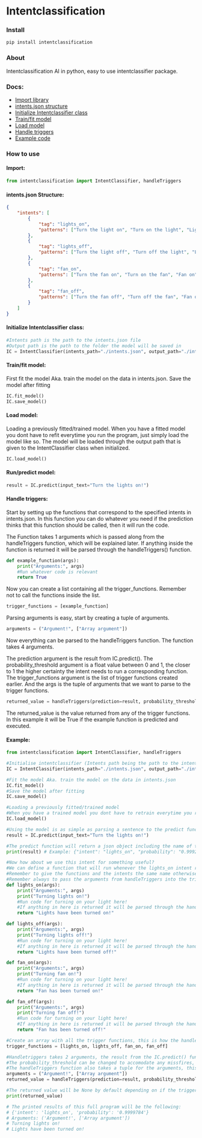 # Intentclassification

### **Install**
```bash
pip install intentclassification
```

### **About**
Intentclassification AI in python, easy to use intentclassifier package.

### **Docs:**
* [Import library](#import:)
* [intents.json structure](#import:)
* [Initialize Intentclassifier class](#import:)
* [Train/fit model](#import:)
* [Load model](#import:)
* [Handle triggers](#import:)
* [Example code](#import:)

### **How to use**
#### **Import:**
```py
from intentclassification import IntentClassifier, handleTriggers
```

#### **intents.json Structure:**
```json
{
    "intents": [
        {
            "tag": "lights_on",
            "patterns": ["Turn the light on", "Turn on the light", "Lights on"]
        },
        {
            "tag": "lights_off",
            "patterns": ["Turn the light off", "Turn off the light", "Lights off"]
        },
        {
            "tag": "fan_on",
            "patterns": ["Turn the fan on", "Turn on the fan", "Fan on"]
        },
        {
            "tag": "fan_off",
            "patterns": ["Turn the fan off", "Turn off the fan", "Fan off"]
        }
    ]
}
```

#### **Initialize Intentclassifier class:**
```py
#Intents path is the path to the intents.json file
#Output path is the path to the folder the model will be saved in
IC = IntentClassifier(intents_path="./intents.json", output_path="./intentclassification")
```

#### **Train/fit model:**

First fit the model Aka. train the model on the data in intents.json. Save the model after fitting
```py
IC.fit_model()
IC.save_model()
```

#### **Load model:**

Loading a previously fitted/trained model. When you have a fitted model you dont have to refit everytime you run the program, just simply load the model like so. The model will be loaded through the output path that is given to the IntentClassifier class when initialized.
```py
IC.load_model()
```

#### **Run/predict model:**
```py
result = IC.predict(input_text="Turn the lights on!")
```

#### **Handle triggers:**

Start by setting up the functions that correspond to the specified intents in intents.json. In this function you can do whatever you need if the prediction thinks that this function should be called, then it will run the code.

The Function takes 1 arguments which is passed along from the handleTriggers function, which will be explained later.
If anything inside the function is returned it will be parsed through the handleTriggers() function.
```py
def example_function(args):
    print("Arguments:", args)
    #Run whatever code is relevant
    return True
```

Now you can create a list containing all the trigger_functions. Remember not to call the functions inside the list.
```py
trigger_functions = [example_function]
```

Parsing arguments is easy, start by creating a tuple of arguments.
```py
arguments = ("Argument!", ["Array argument"])
```

Now everything can be parsed to the handleTriggers function. The function takes 4 arguments.

The prediction argument is the result from IC.predict(). The probability_threshold argument is a float value between 0 and 1, the closer to 1 the higher certainty the intent needs to run a corresponding function. The trigger_functions argument is the list of trigger functions created earlier. And the args is the tuple of arguments that we want to parse to the trigger functions.
```py
returned_value = handleTriggers(prediction=result, probability_threshold=0.75, trigger_functions=trigger_functions, args=arguments)
```
The returned_value is the value returned from any of the trigger functions. In this example it will be True if the example function is predicted and executed.

#### **Example:**
```py
from intentclassification import IntentClassifier, handleTriggers

#Initialise intentclassifier (Intents path being the path to the intents.json file) (Output path being the path to the folder the model will be saved in)
IC = IntentClassifier(intents_path="./intents.json", output_path="./intentclassification")

#Fit the model Aka. train the model on the data in intents.json
IC.fit_model()
#Save the model after fitting
IC.save_model()

#Loading a previously fitted/trained model
#When you have a trained model you dont have to retrain everytime you run the program, just simply load the model like so
IC.load_model()

#Using the model is as simple as parsing a sentence to the predict function
result = IC.predict(input_text="Turn the lights on!")

#The predict function will return a json object including the name of the intent and the probability of that intent
print(result) # Example: {"intent": "lights_on", "probability": "0.999256"}

#Now how about we use this intent for something useful?
#We can define a function that will run whenever the lights_on intent reaches a certain probability
#Remember to give the functions and the intents the same name otherwise the triggerhandler wont work
#Remember always to pass the arguments from handleTriggers into the trigger functions
def lights_on(args):
    print("Arguments:", args)
    print("Turning lights on!")
    #Run code for turning on your light here!
    #If anything in here is returned it will be parsed through the handleTriggers() function
    return "Lights have been turned on!"

def lights_off(args):
    print("Arguments:", args)
    print("Turning lights off!")
    #Run code for turning on your light here!
    #If anything in here is returned it will be parsed through the handleTriggers() function
    return "Lights have been turned off!"

def fan_on(args):
    print("Arguments:", args)
    print("Turning fan on!")
    #Run code for turning on your light here!
    #If anything in here is returned it will be parsed through the handleTriggers() function
    return "Fan has been turned on!"

def fan_off(args):
    print("Arguments:", args)
    print("Turning fan off!")
    #Run code for turning on your light here!
    #If anything in here is returned it will be parsed through the handleTriggers() function
    return "Fan has been turned off!"

#Create an array with all the trigger functions, this is how the handleTriggers() function accesses them.
trigger_functions = [lights_on, lights_off, fan_on, fan_off]

#Handletriggers takes 2 arguments, the result from the IC.predict() function and a probability threshold value for activating the trigger functions
#The probability_threshold can be changed to accomodate any missfires, the threshold might have to be changed depending on the size of intents.json
#The handleTriggers function also takes a tuple for the arguments, this tuple can be filled with any arguments that the functions in trigger_functions can then access
arguments = ("Argument!", ["Array argument"])
returned_value = handleTriggers(prediction=result, probability_threshold=0.75, trigger_functions=trigger_functions, args=arguments)

#The returned value will be None by default depending on if the triggered trigger function returns anything, otherwise it will be the returned value
print(returned_value)

# The printed results of this full program will be the following:
# {'intent': 'lights_on', 'probability': '0.9999784'}
# Arguments: ('Argument!', ['Array argument'])
# Turning lights on!
# Lights have been turned on!
```
